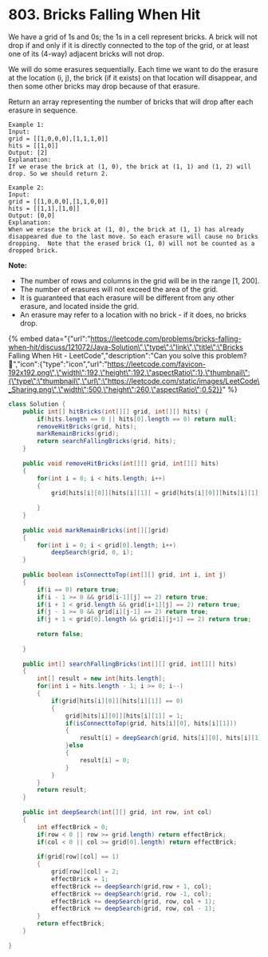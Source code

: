 # 803. Bricks Falling When Hit



We have a grid of 1s and 0s; the 1s in a cell represent bricks.  A brick will not drop if and only if it is directly connected to the top of the grid, or at least one of its \(4-way\) adjacent bricks will not drop.

We will do some erasures sequentially. Each time we want to do the erasure at the location \(i, j\), the brick \(if it exists\) on that location will disappear, and then some other bricks may drop because of that erasure.

Return an array representing the number of bricks that will drop after each erasure in sequence.

```text
Example 1:
Input: 
grid = [[1,0,0,0],[1,1,1,0]]
hits = [[1,0]]
Output: [2]
Explanation: 
If we erase the brick at (1, 0), the brick at (1, 1) and (1, 2) will drop. So we should return 2.
```

```text
Example 2:
Input: 
grid = [[1,0,0,0],[1,1,0,0]]
hits = [[1,1],[1,0]]
Output: [0,0]
Explanation: 
When we erase the brick at (1, 0), the brick at (1, 1) has already disappeared due to the last move. So each erasure will cause no bricks dropping.  Note that the erased brick (1, 0) will not be counted as a dropped brick.
```

**Note:**

* The number of rows and columns in the grid will be in the range \[1, 200\].
* The number of erasures will not exceed the area of the grid.
* It is guaranteed that each erasure will be different from any other erasure, and located inside the grid.
* An erasure may refer to a location with no brick - if it does, no bricks drop.

{% embed data="{\"url\":\"https://leetcode.com/problems/bricks-falling-when-hit/discuss/121072/Java-Solution\",\"type\":\"link\",\"title\":\"Bricks Falling When Hit - LeetCode\",\"description\":\"Can you solve this problem? 🤔\",\"icon\":{\"type\":\"icon\",\"url\":\"https://leetcode.com/favicon-192x192.png\",\"width\":192,\"height\":192,\"aspectRatio\":1},\"thumbnail\":{\"type\":\"thumbnail\",\"url\":\"https://leetcode.com/static/images/LeetCode\_Sharing.png\",\"width\":500,\"height\":260,\"aspectRatio\":0.52}}" %}

```java
class Solution {
    public int[] hitBricks(int[][] grid, int[][] hits) {
        if(hits.length == 0 || hits[0].length == 0) return null;
        removeHitBricks(grid, hits);
        markRemainBricks(grid);
        return searchFallingBricks(grid, hits);
    }
    
    public void removeHitBricks(int[][] grid, int[][] hits)
    {
        for(int i = 0; i < hits.length; i++)
        {
            grid[hits[i][0]][hits[i][1]] = grid[hits[i][0]][hits[i][1]] - 1;
            
        }
    }
    
    public void markRemainBricks(int[][]grid)
    {
        for(int i = 0; i < grid[0].length; i++)
            deepSearch(grid, 0, i);
    }
    
    public boolean isConnecttoTop(int[][] grid, int i, int j)
    {
        if(i == 0) return true;
        if(i - 1 >= 0 && grid[i-1][j] == 2) return true;
        if(i + 1 < grid.length && grid[i+1][j] == 2) return true;
        if(j - 1 >= 0 && grid[i][j-1] == 2) return true;
        if(j + 1 < grid[0].length && grid[i][j+1] == 2) return true;
        
        return false;
        
    }
    
    public int[] searchFallingBricks(int[][] grid, int[][] hits)
    {
        int[] result = new int[hits.length];
        for(int i = hits.length - 1; i >= 0; i--)
        {
            if(grid[hits[i][0]][hits[i][1]] == 0)
            {
                grid[hits[i][0]][hits[i][1]] = 1;
                if(isConnecttoTop(grid, hits[i][0], hits[i][1]))
                {
                    result[i] = deepSearch(grid, hits[i][0], hits[i][1]) - 1;
                }else
                {
                    result[i] = 0;
                }
            }
        }
        return result;
    }
    
    public int deepSearch(int[][] grid, int row, int col)
    {
        int effectBrick = 0;
        if(row < 0 || row >= grid.length) return effectBrick;
        if(col < 0 || col >= grid[0].length) return effectBrick;
        
        if(grid[row][col] == 1)
        {
            grid[row][col] = 2;
            effectBrick = 1;
            effectBrick += deepSearch(grid,row + 1, col);
            effectBrick += deepSearch(grid, row -1, col);
            effectBrick += deepSearch(grid, row, col + 1);
            effectBrick += deepSearch(grid, row, col - 1);
        }
        return effectBrick;
    }
    
}
```


